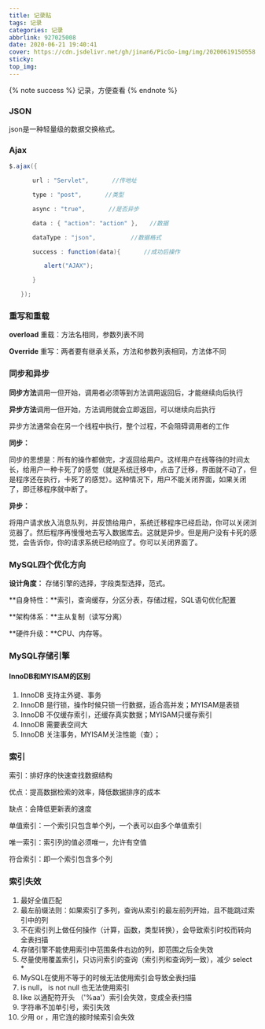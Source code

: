 ```yaml
---
title: 记录贴
tags: 记录
categories: 记录
abbrlink: 927025008
date: 2020-06-21 19:40:41
cover: https://cdn.jsdelivr.net/gh/jinan6/PicGo-img/img/20200619150558.jpg
sticky:
top_img:
---
```


{% note success %}
记录，方便查看
{% endnote %}

### JSON

json是一种轻量级的数据交换格式。

### Ajax



```java
$.ajax({

　　　　url : "Servlet",　　　　//传地址

　　　　type : "post",　　　　//类型 

　　　　async : "true",　　　　//是否异步

　　　　data : { "action": "action" },　　//数据

　　　　dataType : "json",　　　　　　//数据格式

　　　　success : function(data){　　　　//成功后操作

　　　　　　alert("AJAX");

　　　　}

　　});
```



### 重写和重载

**overload** 重载：方法名相同，参数列表不同

**Override** 重写：两者要有继承关系，方法和参数列表相同，方法体不同



### 同步和异步

**同步方法**调用一但开始，调用者必须等到方法调用返回后，才能继续向后执行

**异步方法**调用一但开始，方法调用就会立即返回，可以继续向后执行

异步方法通常会在另一个线程中执行，整个过程，不会阻碍调用者的工作



**同步：**

同步的思想是：所有的操作都做完，才返回给用户。这样用户在线等待的时间太长，给用户一种卡死了的感觉（就是系统迁移中，点击了迁移，界面就不动了，但是程序还在执行，卡死了的感觉）。这种情况下，用户不能关闭界面，如果关闭了，即迁移程序就中断了。

**异步：**

将用户请求放入消息队列，并反馈给用户，系统迁移程序已经启动，你可以关闭浏览器了。然后程序再慢慢地去写入数据库去。这就是异步。但是用户没有卡死的感觉，会告诉你，你的请求系统已经响应了。你可以关闭界面了。



### MySQL四个优化方向

**设计角度：** 存储引擎的选择，字段类型选择，范式。

**自身特性：**索引，查询缓存，分区分表，存储过程，SQL语句优化配置

**架构体系：**主从复制（读写分离）

**硬件升级：**CPU、内存等。



### MySQL存储引擎

#### InnoDB和MYISAM的区别

1. InnoDB 支持主外键、事务
2. InnoDB 是行锁，操作时候只锁一行数据，适合高并发；MYISAM是表锁
3. InnoDB 不仅缓存索引，还缓存真实数据；MYISAM只缓存索引
4. InnoDB 需要表空间大
5. InnoDB 关注事务，MYISAM关注性能（查）；



### 索引

索引：排好序的快速查找数据结构

优点：提高数据检索的效率，降低数据排序的成本

缺点：会降低更新表的速度



单值索引：一个索引只包含单个列，一个表可以由多个单值索引

唯一索引：索引列的值必须唯一，允许有空值

符合索引：即一个索引包含多个列



### 索引失效

1. 最好全值匹配
2. 最左前缀法则：如果索引了多列，查询从索引的最左前列开始，且不能跳过索引中的列
3. 不在索引列上做任何操作（计算，函数，类型转换），会导致索引时校而转向全表扫描
4. 存储引擎不能使用索引中范围条件右边的列，即范围之后全失效
5. 尽量使用覆盖索引，只访问索引的查询（索引列和查询列一致），减少   select *
6. MySQL在使用不等于的时候无法使用索引会导致全表扫描
7. is null， is not null 也无法使用索引
8. like  以通配符开头  （'%aa'）索引会失效，变成全表扫描
9. 字符串不加单引号，索引失效
10. 少用  or ，用它连的接时候索引会失效